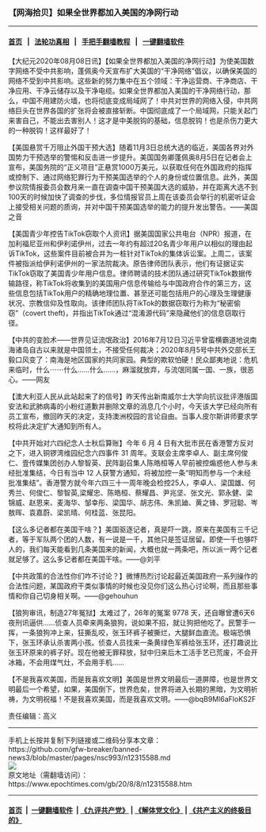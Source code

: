 ### 【网海拾贝】如果全世界都加入美国的净网行动
------------------------

#### [首页](https://github.com/gfw-breaker/banned-news3/blob/master/README.md) &nbsp;&nbsp;|&nbsp;&nbsp; [法轮功真相](https://github.com/begood0513/basic/blob/master/README.md)  &nbsp;&nbsp;|&nbsp;&nbsp; [手把手翻墙教程](https://github.com/gfw-breaker/guides/wiki)  &nbsp;&nbsp;|&nbsp;&nbsp; [一键翻墙软件](https://github.com/gfw-breaker/nogfw/blob/master/README.md)  



<div><p>
 【大纪元2020年08月08日讯】【如果全世界都加入美国的净网行动】为使美国数字网络不受中共影响，蓬佩奥今天宣布扩大美国的“干净网络”倡议，以确保美国的网络不受到中共影响。这些新的努力集中在五个领域：干净运营商、干净商店、干净应用、干净云储存以及干净电缆。如果全世界都加入美国的干净网络行动，那么，中国不用建防火墙，也将彻底变成局域网了！中共对世界的网络入侵，中共网络巨头在世界各国的扩张将会被直接斩断。中国彻底成了一个局域网，只能关起门来害自己，不能出去害别人！这才是中美脱钩的基础，信息脱钩！也是杀伤力更大的一种脱钩！这样最好了！
</p>
<p>
 【美国悬赏千万阻止外国干预大选】随着11月3日总统大选的临近，美国各界对外国势力干预选举的警惕和反击进一步提升。美国国务卿蓬佩奥8月5日在记者会上宣布，美国务院的“正义项目”正悬赏1000万美元，以获取任何在外国政府的指挥或控制下、通过网络犯罪行为干预美国选举的个人的身份或位置信息。此外，美国参议院情报委员会数月来一直在调查中国干预美国大选的威胁，并在距离大选不到100天的时候加快了调查的步伐，多位情报官员上周在该委员会举行的机密听证会上接受相关问题的质询，并对中国干预美国选举的能力的提升发出警告。——美国之音
</p>
<p>
 【美国青少年控告TikTok窃取个人资讯】据美国国家公共电台（NPR）报道，在加利福尼亚州和伊利诺伊州，过去一年约有超过20名青少年用户以相似的理由起诉TikTok，这些案件目前被合并为一桩针对TikTok的集体诉讼案。上周二，该案件被指派给伊利诺伊州的一家法院裁决。原告律师团队表示，他们有证据证实TikTok窃取了美国青少年用户信息。律师聘请的技术团队通过研究TikTok数据传输路径，称TikTok将收集到的美国用户信息传输给与中国政府合作的第三方，这些信息包括TikTok用户的精确地理位置、甚至还可能包括用户的心理及生理健康状况、宗教信仰及性取向。该律师团队将TikTok的数据窃取行为称为“秘密偷窃”（covert theft)，并指出TikTok通过“混淆源代码”来隐藏他们的信息窃取行径。
</p>
<p>
 【中共的变脸术——世界见证流氓政治】2016年7月12日习近平曾蛮横霸道地说南海诸岛自古以来就是中国领土，不接受任何裁决；2020年8月5号中共外交部长王毅口风变了：南海是地区国家的共同家园。典型的欺软怕硬！民众鄙夷地说：危机来临时，什么⋯⋯什么……什么……，麻溜就放弃，与流氓同属一国、一族，很恶心。——网友
</p>
<p>
 【澳大利亚人民从此站起来了的信号】昨天传出新南威尔士大学向抗议批评港版国安法和武肺病毒的小粉红道歉并删除文章的消息几个小时，今天该大学已经向所有员工宣布，撤回昨天的决定，支持澳洲校园的言论自由。当事人皮尔斯讲师要求学校将此决定扩大通知到所有人。
</p>
<p>
 【中共开始对六四纪念人士秋后算账】今年 6 月 4 日有大批市民在香港警方反对之下，进入铜锣湾维园纪念六四事件 31 周年。支联会主席李卓人、副主席何俊仁、壹传媒集团创办人黎智英、民阵副召集人陈皓桓等人早前被控煽惑他人参与未经批准集结，今日有当中 12 人获警方通知，将被加控一条“明知而参与一个未经批准集结”。香港警方就今年六四三十一周年晚会检控25人，李卓人、梁国雄、何秀兰、何俊仁、黎智英,梁耀忠、陈皓桓、蔡耀昌、尹兆坚、张文光、郭永健、梁锦威、赵恩来、麦海华、邹幸彤、梁国华、胡志伟、朱凯廸、黄之锋、罗冠聪、岑敖晖、袁嘉蔚、梁凯晴、何桂蓝、张昆阳。
</p>
<p>
 【这么多记者都在美国干啥？】美国驱逐记者，真是吓一跳，原来在美国有三千记者，等于军队两个团的人数，有一说是一千，其他只是签证居留。即使一千也够吓人的，我们每天能看到几条美国来的新闻，大概也就一两条吧，所以派一两个记者就足够了。这么多记者都在美国干啥。——@刘平
</p>
<p>
 【中共政策的合法性你们咋不讨论？】微博热烈讨论起最近美国政府一系列操作的合法性问题，某国政府干类似事情的时候也没见你们这么热心讨论啊，而且那些事情和你自己切身相关啊。——@gehouhun
</p>
<p>
 【狼狗审讯，制造27年冤狱】太难过了，26年的冤案 9778 天，还自曝曾遭6天6夜刑讯逼供……侦查人员牵来两条狼狗，说如果不招，就让狗把他吃了。民警手一挥，一条狼狗冲上来，狂撕乱咬，张玉环裤子被撕烂，大腿鲜血直流。极端恐惧下，张玉环承认杀害两小孩。侦查人员找来一条黄绿色军裤给张玉环，还打趣说比张玉环原来的裤子好。现在他被无罪释放，狱中归来后木工活手艺已荒废，不会开冰箱，不会用煤气灶，不会用手机……
</p>
<p>
 【不是我喜欢美国，而是我喜欢文明】美国是世界文明最后一道屏障，也是世界文明最后一个希望，如果，美国倒下，世界危矣，世界将进入长期的黑暗，为文明祈祷，为文明祝福！不是我喜欢美国，而是我喜欢文明。——@bqB9Ml6aFloKS2F
</p>
<p>
 责任编辑：高义
</p>
</div>
<hr/>
手机上长按并复制下列链接或二维码分享本文章：<br/>
https://github.com/gfw-breaker/banned-news3/blob/master/pages/nsc993/n12315588.md <br/>
<a href='https://github.com/gfw-breaker/banned-news3/blob/master/pages/nsc993/n12315588.md'><img src='https://github.com/gfw-breaker/banned-news3/blob/master/pages/nsc993/n12315588.md.png'/></a> <br/>
原文地址（需翻墙访问）：https://www.epochtimes.com/gb/20/8/8/n12315588.htm


------------------------
#### [首页](https://github.com/gfw-breaker/banned-news3/blob/master/README.md) &nbsp;|&nbsp; [一键翻墙软件](https://github.com/gfw-breaker/nogfw/blob/master/README.md) &nbsp;| [《九评共产党》](https://github.com/gfw-breaker/9ping.md/blob/master/README.md#九评之一评共产党是什么) | [《解体党文化》](https://github.com/gfw-breaker/jtdwh.md/blob/master/README.md) | [《共产主义的终极目的》](https://github.com/gfw-breaker/gczydzjmd.md/blob/master/README.md)


<img src='http://gfw-breaker.win/banned-news3/pages/nsc993/n12315588.md' width='0px' height='0px'/>